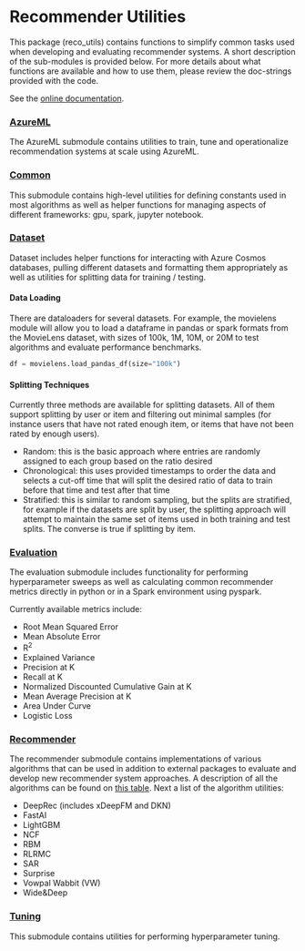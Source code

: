# Recommender Utilities

This package (reco_utils) contains functions to simplify common tasks used when developing and evaluating recommender systems. A short description of the sub-modules is provided below. For more details about what functions are available and how to use them, please review the doc-strings provided with the code.

See the [online documentation](https://readthedocs.org/projects/microsoft-recommenders/).

### [AzureML](azureml)

The AzureML submodule contains utilities to train, tune and operationalize recommendation systems at scale using AzureML.

### [Common](common)
This submodule contains high-level utilities for defining constants used in most algorithms as well as helper functions for managing aspects of different frameworks: gpu, spark, jupyter notebook.

### [Dataset](dataset)
Dataset includes helper functions for interacting with Azure Cosmos databases, pulling different datasets and formatting them appropriately as well as utilities for splitting data for training / testing.

#### Data Loading

There are dataloaders for several datasets. For example, the movielens module will allow you to load a dataframe in pandas or spark formats from the MovieLens dataset, with sizes of 100k, 1M, 10M, or 20M to test algorithms and evaluate performance benchmarks.

```python
df = movielens.load_pandas_df(size="100k")
```

#### Splitting Techniques

Currently three methods are available for splitting datasets. All of them support splitting by user or item and filtering out minimal samples (for instance users that have not rated enough item, or items that have not been rated by enough users).

- Random: this is the basic approach where entries are randomly assigned to each group based on the ratio desired
- Chronological: this uses provided timestamps to order the data and selects a cut-off time that will split the desired ratio of data to train before that time and test after that time
- Stratified: this is similar to random sampling, but the splits are stratified, for example if the datasets are split by user, the splitting approach will attempt to maintain the same set of items used in both training and test splits. The converse is true if splitting by item.

### [Evaluation](evaluation)

The evaluation submodule includes functionality for performing hyperparameter sweeps as well as calculating common recommender metrics directly in python or in a Spark environment using pyspark.

Currently available metrics include:

- Root Mean Squared Error
- Mean Absolute Error
- R<sup>2</sup>
- Explained Variance
- Precision at K
- Recall at K
- Normalized Discounted Cumulative Gain at K
- Mean Average Precision at K
- Area Under Curve
- Logistic Loss

### [Recommender](recommender)

The recommender submodule contains implementations of various algorithms that can be used in addition to external packages to evaluate and develop new recommender system approaches. A description of all the algorithms can be found on [this table](../README.md#algorithms). Next a list of the algorithm utilities:

* DeepRec (includes xDeepFM and DKN)
* FastAI
* LightGBM
* NCF
* RBM
* RLRMC
* SAR
* Surprise
* Vowpal Wabbit (VW)
* Wide&Deep

### [Tuning](tuning)

This submodule contains utilities for performing hyperparameter tuning.
